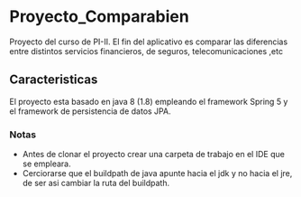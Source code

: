 # Proyecto_Comparabien
Proyecto del curso de PI-II. El fin del aplicativo es comparar las diferencias entre distintos servicios financieros, de seguros, telecomunicaciones ,etc

## Caracteristicas
El proyecto esta basado en java 8 (1.8) empleando el framework Spring 5 y el framework de persistencia de datos JPA.

### Notas
+ Antes de clonar el proyecto crear una carpeta de trabajo en el IDE que se empleara.
+ Cerciorarse que el buildpath de java apunte hacia el jdk y no hacia el jre, de ser asi cambiar
la ruta del buildpath.
